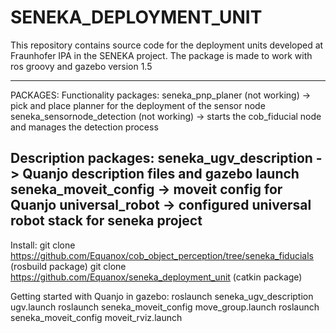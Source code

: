 SENEKA_DEPLOYMENT_UNIT
======================

This repository contains source code for the deployment units developed at Fraunhofer IPA in the SENEKA project.
The package is made to work with ros groovy and gazebo version 1.5

----------------------------------------------------------------------
PACKAGES:
Functionality packages:
seneka_pnp_planer (not working) -> pick and place planner for the deployment of the sensor node
seneka_sensornode_detection (not working) -> starts the cob_fiducial node and manages the detection process

Description packages:
seneka_ugv_description -> Quanjo description files and gazebo launch 
seneka_moveit_config -> moveit config for Quanjo
universal_robot -> configured universal robot stack for seneka project
----------------------------------------------------------------------

Install:
git clone https://github.com/Equanox/cob_object_perception/tree/seneka_fiducials (rosbuild package)
git clone https://github.com/Equanox/seneka_deployment_unit (catkin package)

Getting started with Quanjo in gazebo:
roslaunch seneka_ugv_description ugv.launch
roslaunch seneka_moveit_config move_group.launch
roslaunch seneka_moveit_config moveit_rviz.launch




